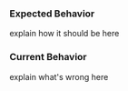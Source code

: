 ### Expected Behavior

explain how it should be here

### Current Behavior

explain what's wrong here
